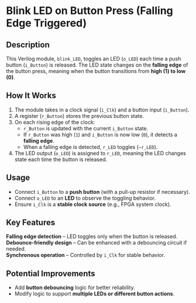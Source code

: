 # **Blink LED on Button Press (Falling Edge Triggered)**  

## **Description**  
This Verilog module, `blink_LED`, toggles an LED (`o_LED`) each time a push button (`i_Button`) is released. The LED state changes on the **falling edge** of the button press, meaning when the button transitions from **high (1) to low (0)**.  

## **How It Works**  
1. The module takes in a clock signal (`i_Clk`) and a button input (`i_Button`).  
2. A register (`r_Button`) stores the previous button state.  
3. On each rising edge of the clock:  
   - `r_Button` is updated with the current `i_Button` state.  
   - If `r_Button` was high (`1`) and `i_Button` is now low (`0`), it detects a **falling edge**.  
   - When a falling edge is detected, `r_LED` toggles (`~r_LED`).  
4. The LED output (`o_LED`) is assigned to `r_LED`, meaning the LED changes state each time the button is released.  

## **Usage**  
- Connect `i_Button` to a **push button** (with a pull-up resistor if necessary).  
- Connect `o_LED` to an **LED** to observe the toggling behavior.  
- Ensure `i_Clk` is a **stable clock source** (e.g., FPGA system clock).  

## **Key Features**  
**Falling edge detection** – LED toggles only when the button is released.  
**Debounce-friendly design** – Can be enhanced with a debouncing circuit if needed.  
**Synchronous operation** – Controlled by `i_Clk` for stable behavior.  

## **Potential Improvements**  
- Add **button debouncing** logic for better reliability.  
- Modify logic to support **multiple LEDs or different button actions**.  
